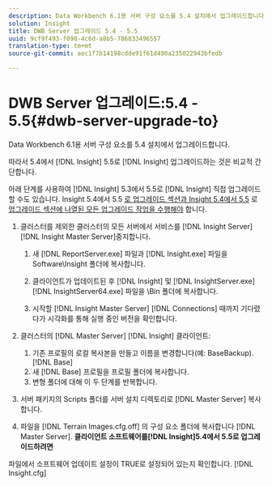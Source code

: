 ```yaml
---
description: Data Workbench 6.1용 서버 구성 요소를 5.4 설치에서 업그레이드합니다.
solution: Insight
title: DWB Server 업그레이드 5.4 - 5.5
uuid: 9cf9f493-f098-4c6d-a8b5-786833496557
translation-type: tm+mt
source-git-commit: aec1f7b14198cdde91f61d490a235022943bfedb

---
```



# DWB Server 업그레이드:5.4 - 5.5{#dwb-server-upgrade-to}

Data Workbench 6.1용 서버 구성 요소를 5.4 설치에서 업그레이드합니다.

따라서 5.4에서 [!DNL Insight] 5.5로 [!DNL Insight] 업그레이드하는 것은 비교적 간단합니다.

아래 단계를 사용하여 [!DNL Insight] 5.3에서 5.5로 [!DNL Insight] 직접 업그레이드할 수도 있습니다. Insight 5.4에서 5.5 [로 업그레이드 섹션과 Insight 5.4에서 5.5](../../../../home/c-inst-svr/c-upgrd-uninst-sftwr/c-upgrd-sftwr/t-upgrd-to-5.5.md#task-b581e47952e941158d52db3e68f076b9) 로 [업그레이드 섹션에 나열된 모든 업그레이드 작업을 수행해야](../../../../home/c-inst-svr/c-upgrd-uninst-sftwr/c-upgrd-sftwr/t-upgrd-to-5.5.md#task-b581e47952e941158d52db3e68f076b9) 합니다.

1. 클러스터를 제외한 클러스터의 모든 서버에서 서비스를 [!DNL Insight Server] [!DNL Insight Master Server]중지합니다.

   1. 새 [!DNL ReportServer.exe] 파일과 [!DNL Insight.exe] 파일을 Software\Insight 폴더에 복사합니다.

   1. 클라이언트가 업데이트된 후 [!DNL Insight] 및 [!DNL InsightServer.exe] [!DNL InsightServer64.exe] 파일을 \Bin 폴더에 복사합니다.

   1. 시작할 [!DNL Insight Master Server] [!DNL Connections] 때까지 기다렸다가 시각화를 통해 실행 중인 버전을 확인합니다.

1. 클러스터의 [!DNL Master Server] [!DNL Insight] 클라이언트:

   1. 기존 프로필의 로컬 복사본을 만들고 이름을 변경합니다(예: BaseBackup). [!DNL Base]
   1. 새 [!DNL Base] 프로필을 프로필 폴더에 복사합니다.
   1. 변형 폴더에 대해 이 두 단계를 반복합니다.

1. 서버 패키지의 Scripts 폴더를 서버 설치 디렉토리로 [!DNL Master Server] 복사합니다.
1. 파일을 [!DNL Terrain Images.cfg.off] 의 구성 요소 폴더에 복사합니다 [!DNL Master Server].
   **클라이언트 소프트웨어를[!DNL Insight]5.4에서 5.5로 업그레이드하려면**

파일에서 소프트웨어 업데이트 설정이 TRUE로 설정되어 있는지 확인합니다. [!DNL Insight.cfg]
